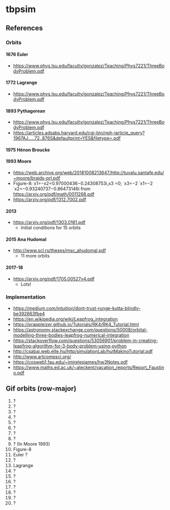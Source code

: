 # tbpsim

## References
### Orbits
#### 1676 Euler
* https://www.phys.lsu.edu/faculty/gonzalez/Teaching/Phys7221/ThreeBodyProblem.pdf
#### 1772 Lagrange
* https://www.phys.lsu.edu/faculty/gonzalez/Teaching/Phys7221/ThreeBodyProblem.pdf
#### 1893 Pythagorean
* https://www.phys.lsu.edu/faculty/gonzalez/Teaching/Phys7221/ThreeBodyProblem.pdf
* https://articles.adsabs.harvard.edu/cgi-bin/nph-iarticle_query?1967AJ.....72..876S&defaultprint=YES&filetype=.pdf
#### 1975 Hénon Broucke 
#### 1993 Moore
* https://web.archive.org/web/20181008213647/http://tuvalu.santafe.edu/~moore/braids-prl.pdf
* Figure-8: x1=−x2=0.97000436−0.24308753i,x3 =0; ˙x3=−2 ˙x1=−2 ˙x2=−0.93240737−0.86473146i from https://arxiv.org/pdf/math/0011268.pdf
* https://arxiv.org/pdf/1312.7002.pdf
#### 2013
* https://arxiv.org/pdf/1303.0181.pdf
   * Initial conditions for 15 orbits
#### 2015 Ana Hudomal
* http://www.scl.rs/theses/msc_ahudomal.pdf
   * 11 more orbits
#### 2017-18
* https://arxiv.org/pdf/1705.00527v4.pdf
   * Lots!

### Implementation
* https://medium.com/intuition/dont-trust-runge-kutta-blindly-be392663fbe4
* https://en.wikipedia.org/wiki/Leapfrog_integration
* https://prappleizer.github.io/Tutorials/RK4/RK4_Tutorial.html
* https://astronomy.stackexchange.com/questions/50008/orbital-modelling-three-bodies-leapfrog-numerical-integration
* https://stackoverflow.com/questions/53056901/problem-in-creating-leapfrog-algorithm-for-3-body-problem-using-python
* http://csabai.web.elte.hu/http/simulationLab/hutMakinoTutorial.pdf
* http://www.artcompsci.org/
* https://cosweb1.fau.edu/~jmirelesjames/hw3Notes.pdf
* https://www.maths.ed.ac.uk/~ateckent/vacation_reports/Report_Faustino.pdf

## Gif orbits (row-major)
1. ?
2. ?
3. ?
4. ?
5. ?
6. ?
7. ?
8. ?
9. ? (In Moore 1993)
10. Figure-8
11. Euler ?
12. ?
13. Lagrange
14. ?
15. ?
16. ?
17. ?
18. ?
19. ?
20. ?
